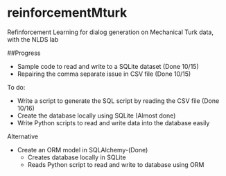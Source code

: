 # reinforcementMturk
Refinforcement Learning for dialog generation on Mechanical Turk data, with the NLDS lab 

##Progress
* Sample code to read and write to a SQLite dataset (Done 10/15)
* Repairing the comma separate issue in CSV file (Done 10/15)

To do:
* Write a script to generate the SQL script by reading the CSV file (Done 10/16)
* Create the database locally using SQLite (Almost done)
* Write Python scripts to read and write data into the database easily

Alternative
* Create an ORM model in SQLAlchemy-(Done)
	* Creates database locally in SQLite
	* Reads Python script to read and write to database using ORM
 
